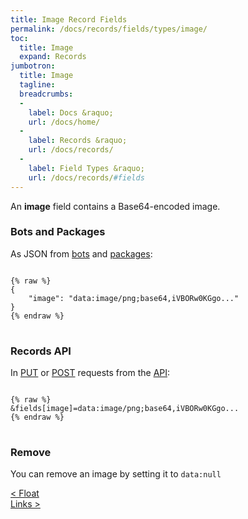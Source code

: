 ```yaml
---
title: Image Record Fields
permalink: /docs/records/fields/types/image/
toc:
  title: Image
  expand: Records
jumbotron:
  title: Image
  tagline: 
  breadcrumbs:
  -
    label: Docs &raquo;
    url: /docs/home/
  -
    label: Records &raquo;
    url: /docs/records/
  -
    label: Field Types &raquo;
    url: /docs/records/#fields
---
```


An **image** field contains a Base64-encoded image.

### Bots and Packages

As JSON from [bots](/docs/bots/) and [packages](/docs/packages/):

<pre>
<code class="language-json">
{% raw %}
{
	"image": "data:image/png;base64,iVBORw0KGgo..."
}
{% endraw %}
</code>
</pre>

### Records API

In [PUT](/docs/api/endpoints/records/#update) or [POST](/docs/api/endpoints/records/#create) requests from the [API](/docs/api/):

<pre>
<code class="language-text">
{% raw %}
&amp;fields[image]=data:image/png;base64,iVBORw0KGgo...
{% endraw %}
</code>
</pre>

### Remove

You can remove an image by setting it to `data:null`

<div class="section-nav">
	<div class="left">
		<a href="/docs/records/fields/types/float/" class="prev">&lt; Float</a>
	</div>
	<div class="right align-right">
		<a href="/docs/records/fields/types/links/" class="next">Links &gt;</a>
	</div>
</div>
<div class="clear"></div>